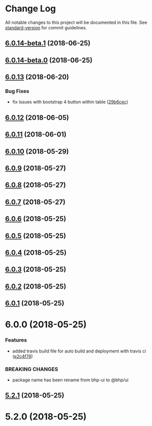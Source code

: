 # Change Log

All notable changes to this project will be documented in this file. See [standard-version](https://github.com/conventional-changelog/standard-version) for commit guidelines.

<a name="6.0.14-beta.1"></a>
## [6.0.14-beta.1](https://github.com/BHP-DevHub/bhp-ui/compare/v6.0.14-beta.0...v6.0.14-beta.1) (2018-06-25)



<a name="6.0.14-beta.0"></a>
## [6.0.14-beta.0](https://github.com/BHP-DevHub/bhp-ui/compare/v6.0.13...v6.0.14-beta.0) (2018-06-25)



<a name="6.0.13"></a>
## [6.0.13](https://github.com/BHP-DevHub/bhp-ui/compare/v6.0.12...v6.0.13) (2018-06-20)


### Bug Fixes

* fix issues with bootstrap 4 button within table ([29b6cec](https://github.com/BHP-DevHub/bhp-ui/commit/29b6cec))



<a name="6.0.12"></a>
## [6.0.12](https://github.com/BHP-DevHub/bhp-ui/compare/v6.0.11...v6.0.12) (2018-06-05)



<a name="6.0.11"></a>
## [6.0.11](https://github.com/BHP-DevHub/bhp-ui/compare/v6.0.10...v6.0.11) (2018-06-01)



<a name="6.0.10"></a>
## [6.0.10](https://github.com/BHP-DevHub/bhp-ui/compare/v6.0.9...v6.0.10) (2018-05-29)



<a name="6.0.9"></a>
## [6.0.9](https://github.com/BHP-DevHub/bhp-ui/compare/v6.0.7...v6.0.9) (2018-05-27)



<a name="6.0.8"></a>
## [6.0.8](https://github.com/BHP-DevHub/bhp-ui/compare/v6.0.7...v6.0.8) (2018-05-27)



<a name="6.0.7"></a>
## [6.0.7](https://github.com/BHP-DevHub/bhp-ui/compare/v6.0.6...v6.0.7) (2018-05-27)



<a name="6.0.6"></a>
## [6.0.6](https://github.com/BHP-DevHub/bhp-ui/compare/v6.0.5...v6.0.6) (2018-05-25)



<a name="6.0.5"></a>
## [6.0.5](https://github.com/BHP-DevHub/bhp-ui/compare/v6.0.4...v6.0.5) (2018-05-25)



<a name="6.0.4"></a>
## [6.0.4](https://github.com/BHP-DevHub/bhp-ui/compare/v6.0.2...v6.0.4) (2018-05-25)



<a name="6.0.3"></a>
## [6.0.3](https://github.com/BHP-DevHub/bhp-ui/compare/v6.0.2...v6.0.3) (2018-05-25)

<a name="6.0.2"></a>
## [6.0.2](https://github.com/BHP-DevHub/bhp-ui/compare/v6.0.1...v6.0.2) (2018-05-25)



<a name="6.0.1"></a>
## [6.0.1](https://github.com/BHP-DevHub/bhp-ui/compare/v6.0.0...v6.0.1) (2018-05-25)



<a name="6.0.0"></a>
# 6.0.0 (2018-05-25)


### Features

* added travis build file for auto build and deployment with travis ci ([e2c4f76](https://github.com/BHP-DevHub/bhp-ui/commit/e2c4f76))


### BREAKING CHANGES

* package name has been rename from bhp-ui to @bhp/ui



<a name="5.2.1"></a>
## [5.2.1](http://iorper-tfs01:8080/tfs/DefaultCollection/UX/_git/bhp-ui/compare/v5.2.0...v5.2.1) (2018-05-25)



<a name="5.2.0"></a>
# 5.2.0 (2018-05-25)

